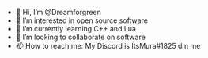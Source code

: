 - 👋 Hi, I’m @Dreamforgreen
- 👀 I’m interested in open source software
- 🌱 I’m currently learning C++ and Lua
- 💞️ I’m looking to collaborate on software
- 📫 How to reach me: My Discord is ItsMura#1825 dm me
<!---
Dreamforgreen/Dreamforgreen is a ✨ special ✨ repository because its `README.md` (this file) appears on your GitHub profile.
You can click the Preview link to take a look at your changes.
--->
